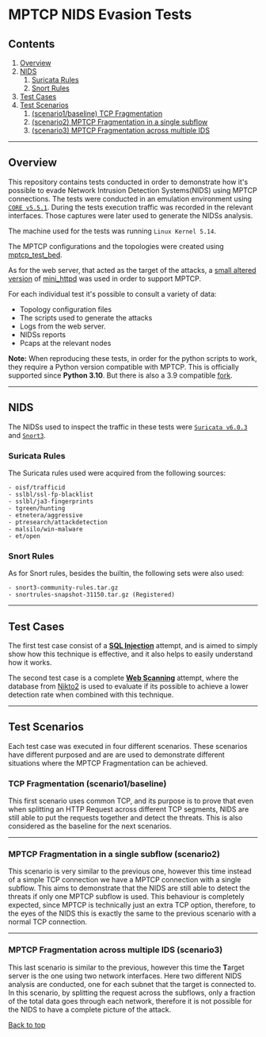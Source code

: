 # MPTCP NIDS Evasion Tests

## Contents
1. [Overview](#overview)
2. [NIDS](#nids)
    1. [Suricata Rules](#suricata-rules)
    2. [Snort Rules](#snort-rules) 
3. [Test Cases](#test-cases)
4. [Test Scenarios](#test-scenarios)
    1. [(scenario1/baseline) TCP Fragmentation](#scenario1) 
    2. [(scenario2) MPTCP Fragmentation in a single subflow](#scenario2)
    3. [(scenario3) MPTCP Fragmentation across multiple IDS](#scenario3)

---

## Overview
This repository contains tests conducted in order to demonstrate how it's possible to evade Network Intrusion Detection Systems(NIDS) using MPTCP connections. 
The tests were conducted in an emulation environment using [`CORE v5.5.1`](https://github.com/coreemu/core). During the tests execution traffic was recorded in the relevant interfaces. Those captures were later used to generate the NIDSs analysis. 

The machine used for the tests was running `Linux Kernel 5.14`.


The MPTCP configurations and the topologies were created using [mptcp_test_bed](https://github.com/RuiCunhaM/mptcp_test_bed).

As for the web server, that acted as the target of the attacks, a [small altered version](https://github.com/MPTCP-Lab/mini_httpd_mptcp) of [mini_httpd](https://acme.com/software/mini_httpd/) was used in order to support MPTCP.

For each individual test it's possible to consult a variety of data:
  - Topology configuration files
  - The scripts used to generate the attacks
  - Logs from the web server.
  - NIDSs reports
  - Pcaps at the relevant nodes

**Note:** When reproducing these tests, in order for the python scripts to work, they require a Python version compatible with MPTCP. This is officially supported since **Python 3.10**. But there is also a 3.9 compatible [fork](https://github.com/RuiCunhaM/cpython/tree/3.9-mptcp).  

---

## NIDS

The NIDSs used to inspect the traffic in these tests were [`Suricata v6.0.3`](https://suricata.io/) and [`Snort3`](https://www.snort.org/snort3).


### Suricata Rules 
The Suricata rules used were acquired from the following sources:

```
- oisf/trafficid
- sslbl/ssl-fp-blacklist
- sslbl/ja3-fingerprints
- tgreen/hunting
- etnetera/aggressive
- ptresearch/attackdetection
- malsilo/win-malware
- et/open
```

### Snort Rules
As for Snort rules, besides the builtin, the following sets were also used:
```
- snort3-community-rules.tar.gz
- snortrules-snapshot-31150.tar.gz (Registered)
```
---

## Test Cases
The first test case consist of a [**SQL Injection**](SQL_Injection/) attempt, and is aimed to simply show how this technique is effective, and it also helps to easily understand how it works.
 
The second test case is a complete [**Web Scanning**](Web_Scanning/) attempt, where the database from [Nikto2](https://cirt.net/Nikto2) is used to evaluate if its possible to achieve a lower detection rate when combined with this technique.

---

## Test Scenarios
Each test case was executed in four different scenarios. These scenarios have different purposed and are are used to demonstrate different situations where the MPTCP Fragmentation can be achieved.

<a name="scenario1"></a>
### TCP Fragmentation (scenario1/baseline)
This first scenario uses common TCP, and its purpose is to prove that even when splitting an HTTP Request across different TCP segments, NIDS are still able to put the requests together and detect the threats. This is also considered as the baseline for the next scenarios.

---

<a name="scenario2"></a>
### MPTCP Fragmentation in a single subflow (scenario2)
This scenario is very similar to the previous one, however this time instead of a simple TCP connection we have a MPTCP connection with a single subflow. This aims to demonstrate that the NIDS are still able to detect the threats if only one MPTCP subflow is used. This behaviour is completely expected, since MPTCP is technically just an extra TCP option, therefore, to the eyes of the NIDS this is exactly the same to the previous scenario with a normal TCP connection.

---

<a name="scenario3"></a>
### MPTCP Fragmentation across multiple IDS (scenario3)
This last scenario is similar to the previous, however this time the **T**arget server is the one using two network interfaces. Here two different NIDS analysis are conducted, one for each subnet that the target is connected to. In this scenario, by splitting the request across the subflows, only a fraction of the total data goes through each network, therefore it is not possible for the NIDS to have a complete picture of the attack. 

[Back to top](#contents)


